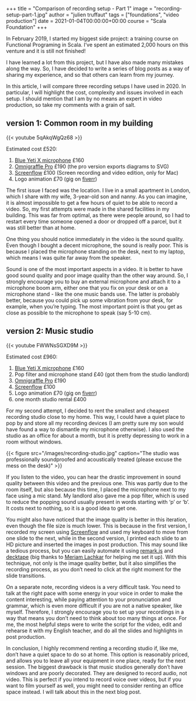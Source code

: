 +++
title = "Comparison of recording setup - Part 1"
image = "recording-setup-part-1.jpg"
author = "julien truffaut"
tags = ["foundations", "video production"]
date = 2021-01-04T00:00:00+00:00
course = "Scala Foundation"
+++

In February 2019, I started my biggest side project: a training course on Functional Programing in Scala. I’ve spent an estimated 2,000 hours on this venture and it is still not finished!

I have learned a lot from this project, but I have also made many mistakes along the way. So, I have decided to write a series of blog posts as a way of sharing my experience, and so that others can learn from my journey.

In this article, I will compare three recording setups I have used in 2020. In particular, I will highlight the cost, complexity and issues involved in each setup. I should mention that I am by no means an expert in video production, so take my comments with a grain of salt.

## version 1: Common room in my building

{{< youtube 5qAkqWgQz68 >}}

Estimated cost £520:
1. [Blue Yeti X microphone][blue-yeti-x] £160
1. [Omnigraffle Pro][omnigraffle] £190 (the pro version exports diagrams to SVG) 
1. [Screenflow][screenflow] £100 (Screen recording and video edition, only for Mac)
1. Logo animation £70 (gig on [fiverr][fiverr])

The first issue I faced was the location. I live in a small apartment in London, which I share with my wife, 3-year-old son and nanny. As you can imagine, it is almost impossible to get a few hours of quiet to be able to record a video. So, my first attempts were made in the shared facilities in my building. This was far from optimal, as there were  people around, so I had to restart every time someone opened a door or dropped off a parcel, but it was still better than at home.

One thing you should notice immediately in the video is the sound quality. Even though I bought a decent microphone, the sound is really poor. This is because I placed the microphone standing on the desk, next to my laptop, which means I was quite far away from the speaker.

Sound is one of the most important aspects in a video. It is better to have good sound quality and poor image quality than the other way around. So, I strongly encourage you to buy an external microphone and attach it to a microphone boom arm, either one that you fix on your desk or on a microphone stand - like the one music bands use. The latter is probably better, because you could pick up some vibration from your desk, for example, when you’re typing. The most important point is that you get as close as possible to the microphone to speak (say 5-10 cm).

## version 2: Music studio

{{< youtube FWWNsSGXD9M >}}

Estimated cost £960:
1. [Blue Yeti X microphone][blue-yeti-x] £160
1. Pop filter and microphone stand £40 (got them from the studio landlord)
1. [Omnigraffle Pro][omnigraffle] £190
1. [Screenflow][screenflow] £100
1. Logo animation £70 (gig on [fiverr][fiverr])
1. one month studio rental £400

For my second attempt, I decided to rent the smallest and cheapest recording studio close to my home. This way, I could have a quiet place to pop by and store all my recording devices (I am pretty sure my son would have found a way to dismantle my microphone otherwise). I also used the studio as an office for about a month, but it is pretty depressing to work in a room without windows.

{{< figure src="/images/recording-studio.jpg" caption="The studio was professionally soundproofed and acoustically treated (please excuse the mess on the desk)" >}}

If you listen to the video, you can hear the drastic improvement in sound quality between this video and the previous one. This was partly due to the room itself, but also because this time, I placed the microphone next to my face using a mic stand. My landlord also gave me a pop filter, which is used to reduce the popping sound usually present in words starting with ‘p’ or ‘b’. It costs next to nothing, so it is a good idea to get one.

You might also have noticed that the image quality is better in this iteration, even though the file size is much lower. This is because in the first version, I recorded my screen using [Screenflow](screenflow) and used my keyboard to move from one slide to the next, while in the second version, I printed each slide to an HD picture and inserted the images in post production. This may sound like a tedious process, but you can easily automate it using [remark.js](https://github.com/gnab/remark) and [decktape](https://github.com/astefanutti/decktape) (big thanks to [Meriam Lachkar](https://twitter.com/meriamLachkar) for helping me set it up). With this technique, not only is the image quality better, but it also simplifies the recording process, as you don’t need to click at the right moment for the slide transitions.

On a separate note, recording videos is a very difficult task. You need to talk at the right pace with some energy in your voice in order to make the content interesting, while paying attention to your pronunciation and grammar, which is even more difficult if you are not a native speaker, like myself. Therefore, I strongly encourage you to set up your recordings in a way that means you don’t need to think about too many things at once. For me, the most helpful steps were to write the script for the video, edit and rehearse it with my English teacher, and do all the slides and highlights in post production.

In conclusion, I highly recommend renting a recording studio if, like me, don’t have a quiet space to do so at home. This option is reasonably priced, and allows you to leave all  your equipment in one place, ready for the next session. The biggest drawback is that music studios generally don’t have windows and are poorly decorated. They are designed to record audio, not video. This is perfect if you intend to record voice over videos, but if you want to film yourself as well, you might need to consider renting an office space instead. I will talk about this in the next blog post.


[blue-yeti-x]: https://www.bluemic.com/en-us/products/yeti-x/
[omnigraffle]: https://www.omnigroup.com/omnigraffle/
[screenflow]: https://www.telestream.net/screenflow/overview.htm
[fiverr]: https://www.fiverr.com/